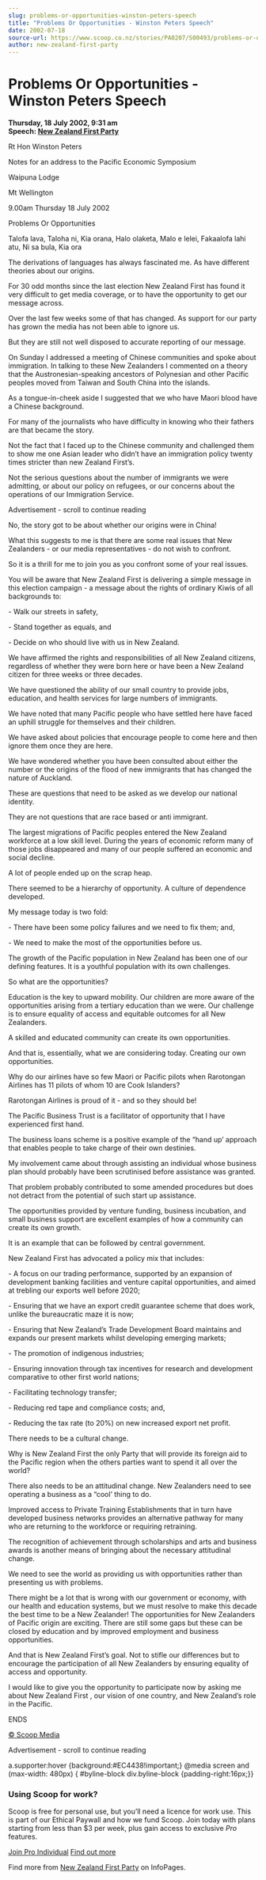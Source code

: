 ```yaml
---
slug: problems-or-opportunities-winston-peters-speech
title: "Problems Or Opportunities - Winston Peters Speech"
date: 2002-07-18
source-url: https://www.scoop.co.nz/stories/PA0207/S00493/problems-or-opportunities-winston-peters-speech.htm
author: new-zealand-first-party
---
```

Problems Or Opportunities - Winston Peters Speech
=================================================

**Thursday, 18 July 2002, 9:31 am**  
**Speech: [New Zealand First Party](https://info.scoop.co.nz/New_Zealand_First_Party)**

Rt Hon Winston Peters

Notes for an address to the Pacific Economic Symposium

Waipuna Lodge

Mt Wellington

9.00am Thursday 18 July 2002

Problems Or Opportunities

Talofa lava, Taloha ni, Kia orana, Halo olaketa, Malo e lelei, Fakaalofa lahi atu, Ni sa bula, Kia ora

The derivations of languages has always fascinated me. As have different theories about our origins.

For 30 odd months since the last election New Zealand First has found it very difficult to get media coverage, or to have the opportunity to get our message across.

Over the last few weeks some of that has changed. As support for our party has grown the media has not been able to ignore us.

But they are still not well disposed to accurate reporting of our message.

On Sunday I addressed a meeting of Chinese communities and spoke about immigration. In talking to these New Zealanders I commented on a theory that the Austronesian-speaking ancestors of Polynesian and other Pacific peoples moved from Taiwan and South China into the islands.

As a tongue-in-cheek aside I suggested that we who have Maori blood have a Chinese background.

For many of the journalists who have difficulty in knowing who their fathers are that became the story.

Not the fact that I faced up to the Chinese community and challenged them to show me one Asian leader who didn’t have an immigration policy twenty times stricter than new Zealand First’s.

Not the serious questions about the number of immigrants we were admitting, or about our policy on refugees, or our concerns about the operations of our Immigration Service.

Advertisement - scroll to continue reading





No, the story got to be about whether our origins were in China!

What this suggests to me is that there are some real issues that New Zealanders - or our media representatives - do not wish to confront.

So it is a thrill for me to join you as you confront some of your real issues.

You will be aware that New Zealand First is delivering a simple message in this election campaign - a message about the rights of ordinary Kiwis of all backgrounds to:

\- Walk our streets in safety,

\- Stand together as equals, and

\- Decide on who should live with us in New Zealand.

We have affirmed the rights and responsibilities of all New Zealand citizens, regardless of whether they were born here or have been a New Zealand citizen for three weeks or three decades.

We have questioned the ability of our small country to provide jobs, education, and health services for large numbers of immigrants.

We have noted that many Pacific people who have settled here have faced an uphill struggle for themselves and their children.

We have asked about policies that encourage people to come here and then ignore them once they are here.

We have wondered whether you have been consulted about either the number or the origins of the flood of new immigrants that has changed the nature of Auckland.

These are questions that need to be asked as we develop our national identity.

They are not questions that are race based or anti immigrant.

The largest migrations of Pacific peoples entered the New Zealand workforce at a low skill level. During the years of economic reform many of those jobs disappeared and many of our people suffered an economic and social decline.

A lot of people ended up on the scrap heap.

There seemed to be a hierarchy of opportunity. A culture of dependence developed.

My message today is two fold:

\- There have been some policy failures and we need to fix them; and,

\- We need to make the most of the opportunities before us.

The growth of the Pacific population in New Zealand has been one of our defining features. It is a youthful population with its own challenges.

So what are the opportunities?

Education is the key to upward mobility. Our children are more aware of the opportunities arising from a tertiary education than we were. Our challenge is to ensure equality of access and equitable outcomes for all New Zealanders.

A skilled and educated community can create its own opportunities.

And that is, essentially, what we are considering today. Creating our own opportunities.

Why do our airlines have so few Maori or Pacific pilots when Rarotongan Airlines has 11 pilots of whom 10 are Cook Islanders?

Rarotongan Airlines is proud of it - and so they should be!

The Pacific Business Trust is a facilitator of opportunity that I have experienced first hand.

The business loans scheme is a positive example of the “hand up’ approach that enables people to take charge of their own destinies.

My involvement came about through assisting an individual whose business plan should probably have been scrutinised before assistance was granted.

That problem probably contributed to some amended procedures but does not detract from the potential of such start up assistance.

The opportunities provided by venture funding, business incubation, and small business support are excellent examples of how a community can create its own growth.

It is an example that can be followed by central government.

New Zealand First has advocated a policy mix that includes:

\- A focus on our trading performance, supported by an expansion of development banking facilities and venture capital opportunities, and aimed at trebling our exports well before 2020;

\- Ensuring that we have an export credit guarantee scheme that does work, unlike the bureaucratic maze it is now;

\- Ensuring that New Zealand’s Trade Development Board maintains and expands our present markets whilst developing emerging markets;

\- The promotion of indigenous industries;

\- Ensuring innovation through tax incentives for research and development comparative to other first world nations;

\- Facilitating technology transfer;

\- Reducing red tape and compliance costs; and,

\- Reducing the tax rate (to 20%) on new increased export net profit.

There needs to be a cultural change.

Why is New Zealand First the only Party that will provide its foreign aid to the Pacific region when the others parties want to spend it all over the world?

There also needs to be an attitudinal change. New Zealanders need to see operating a business as a “cool’ thing to do.

Improved access to Private Training Establishments that in turn have developed business networks provides an alternative pathway for many who are returning to the workforce or requiring retraining.

The recognition of achievement through scholarships and arts and business awards is another means of bringing about the necessary attitudinal change.

We need to see the world as providing us with opportunities rather than presenting us with problems.

There might be a lot that is wrong with our government or economy, with our health and education systems, but we must resolve to make this decade the best time to be a New Zealander! The opportunities for New Zealanders of Pacific origin are exciting. There are still some gaps but these can be closed by education and by improved employment and business opportunities.

And that is New Zealand First’s goal. Not to stifle our differences but to encourage the participation of all New Zealanders by ensuring equality of access and opportunity.

I would like to give you the opportunity to participate now by asking me about New Zealand First , our vision of one country, and New Zealand’s role in the Pacific.

ENDS

  

[© Scoop Media](http://www.scoop.co.nz/about/terms.html)  

Advertisement - scroll to continue reading



a.supporter:hover {background:#EC4438!important;} @media screen and (max-width: 480px) { #byline-block div.byline-block {padding-right:16px;}}

### Using Scoop for work?

Scoop is free for personal use, but you’ll need a licence for work use. This is part of our Ethical Paywall and how we fund Scoop. Join today with plans starting from less than $3 per week, plus gain access to exclusive _Pro_ features.  
  
[Join Pro Individual](https://pro.scoop.co.nz/Individual/?from=ProIn24) [Find out more](https://pro.scoop.co.nz/using-scoop-for-work/?from=ProIn24)

Find more from [New Zealand First Party](https://info.scoop.co.nz/New_Zealand_First_Party) on InfoPages.